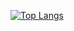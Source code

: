 [![Top Langs](https://github-readme-stats.vercel.app/api/top-langs/?username=abimaelbrilhante&layout=compact&theme=dark)](https://github.com/abimaelbrilhante/github-readme-stats)
